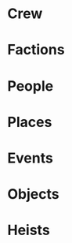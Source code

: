 <!-- TITLE: Blades in the Dark campaign log -->
<!-- SUBTITLE: being a repository for developing and tracking the factions, people, places, events, and heists in the city of Doskvol -->

# Crew
# Factions
# People
# Places
# Events
# Objects
# Heists
